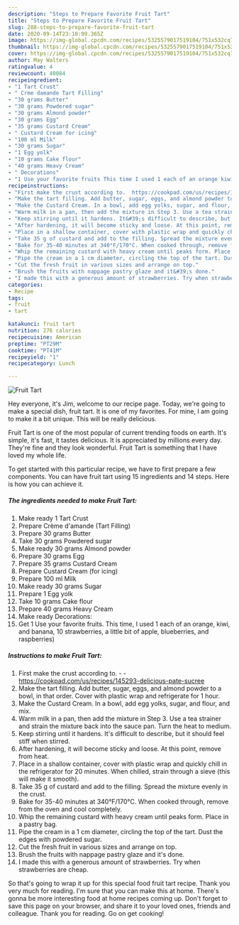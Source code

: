 ```yaml
---
description: "Steps to Prepare Favorite Fruit Tart"
title: "Steps to Prepare Favorite Fruit Tart"
slug: 288-steps-to-prepare-favorite-fruit-tart
date: 2020-09-14T23:10:09.365Z
image: https://img-global.cpcdn.com/recipes/5325579017519104/751x532cq70/fruit-tart-recipe-main-photo.jpg
thumbnail: https://img-global.cpcdn.com/recipes/5325579017519104/751x532cq70/fruit-tart-recipe-main-photo.jpg
cover: https://img-global.cpcdn.com/recipes/5325579017519104/751x532cq70/fruit-tart-recipe-main-photo.jpg
author: May Walters
ratingvalue: 4
reviewcount: 40084
recipeingredient:
- "1 Tart Crust"
- " Crme damande Tart Filling"
- "30 grams Butter"
- "30 grams Powdered sugar"
- "30 grams Almond powder"
- "30 grams Egg"
- "35 grams Custard Cream"
- " Custard Cream for icing"
- "100 ml Milk"
- "30 grams Sugar"
- "1 Egg yolk"
- "10 grams Cake flour"
- "40 grams Heavy Cream"
- " Decorations"
- "1 Use your favorite fruits This time I used 1 each of an orange kiwi and banana 10 strawberries a little bit of apple blueberries and raspberries"
recipeinstructions:
- "First make the crust according to.  https://cookpad.com/us/recipes/145293-delicious-pate-sucree"
- "Make the tart filling. Add butter, sugar, eggs, and almond powder to a bowl, in that order. Cover with plastic wrap and refrigerate for 1 hour."
- "Make the Custard Cream. In a bowl, add egg yolks, sugar, and flour, and mix."
- "Warm milk in a pan, then add the mixture in Step 3. Use a tea strainer and strain the mixture back into the sauce pan. Turn the heat to medium."
- "Keep stirring until it hardens. It&#39;s difficult to describe, but it should feel stiff when stirred."
- "After hardening, it will become sticky and loose. At this point, remove from heat."
- "Place in a shallow container, cover with plastic wrap and quickly chill in the refrigerator for 20 minutes. When chilled, strain through a sieve (this will make it smooth)."
- "Take 35 g of custard and add to the filling. Spread the mixture evenly in the crust."
- "Bake for 35-40 minutes at 340°F/170°C. When cooked through, remove from the oven and cool completely."
- "Whip the remaining custard with heavy cream until peaks form. Place in a pastry bag."
- "Pipe the cream in a 1 cm diameter, circling the top of the tart. Dust the edges with powdered sugar."
- "Cut the fresh fruit in various sizes and arrange on top."
- "Brush the fruits with nappage pastry glaze and it&#39;s done."
- "I made this with a generous amount of strawberries. Try when strawberries are cheap."
categories:
- Recipe
tags:
- fruit
- tart

katakunci: fruit tart 
nutrition: 276 calories
recipecuisine: American
preptime: "PT29M"
cooktime: "PT41M"
recipeyield: "1"
recipecategory: Lunch

---
```



![Fruit Tart](https://img-global.cpcdn.com/recipes/5325579017519104/751x532cq70/fruit-tart-recipe-main-photo.jpg)

Hey everyone, it's Jim, welcome to our recipe page. Today, we're going to make a special dish, fruit tart. It is one of my favorites. For mine, I am going to make it a bit unique. This will be really delicious.



Fruit Tart is one of the most popular of current trending foods on earth. It's simple, it's fast, it tastes delicious. It is appreciated by millions every day. They're fine and they look wonderful. Fruit Tart is something that I have loved my whole life.


To get started with this particular recipe, we have to first prepare a few components. You can have fruit tart using 15 ingredients and 14 steps. Here is how you can achieve it.

<!--inarticleads1-->

##### The ingredients needed to make Fruit Tart:

1. Make ready 1 Tart Crust
1. Prepare  Crème d&#39;amande (Tart Filling)
1. Prepare 30 grams Butter
1. Take 30 grams Powdered sugar
1. Make ready 30 grams Almond powder
1. Prepare 30 grams Egg
1. Prepare 35 grams Custard Cream
1. Prepare  Custard Cream (for icing)
1. Prepare 100 ml Milk
1. Make ready 30 grams Sugar
1. Prepare 1 Egg yolk
1. Take 10 grams Cake flour
1. Prepare 40 grams Heavy Cream
1. Make ready  Decorations:
1. Get 1 Use your favorite fruits. This time, I used 1 each of an orange, kiwi, and banana, 10 strawberries, a little bit of apple, blueberries, and raspberries)




<!--inarticleads2-->

##### Instructions to make Fruit Tart:

1. First make the crust according to. -  - https://cookpad.com/us/recipes/145293-delicious-pate-sucree
1. Make the tart filling. Add butter, sugar, eggs, and almond powder to a bowl, in that order. Cover with plastic wrap and refrigerate for 1 hour.
1. Make the Custard Cream. In a bowl, add egg yolks, sugar, and flour, and mix.
1. Warm milk in a pan, then add the mixture in Step 3. Use a tea strainer and strain the mixture back into the sauce pan. Turn the heat to medium.
1. Keep stirring until it hardens. It&#39;s difficult to describe, but it should feel stiff when stirred.
1. After hardening, it will become sticky and loose. At this point, remove from heat.
1. Place in a shallow container, cover with plastic wrap and quickly chill in the refrigerator for 20 minutes. When chilled, strain through a sieve (this will make it smooth).
1. Take 35 g of custard and add to the filling. Spread the mixture evenly in the crust.
1. Bake for 35-40 minutes at 340°F/170°C. When cooked through, remove from the oven and cool completely.
1. Whip the remaining custard with heavy cream until peaks form. Place in a pastry bag.
1. Pipe the cream in a 1 cm diameter, circling the top of the tart. Dust the edges with powdered sugar.
1. Cut the fresh fruit in various sizes and arrange on top.
1. Brush the fruits with nappage pastry glaze and it&#39;s done.
1. I made this with a generous amount of strawberries. Try when strawberries are cheap.




So that's going to wrap it up for this special food fruit tart recipe. Thank you very much for reading. I'm sure that you can make this at home. There's gonna be more interesting food at home recipes coming up. Don't forget to save this page on your browser, and share it to your loved ones, friends and colleague. Thank you for reading. Go on get cooking!
